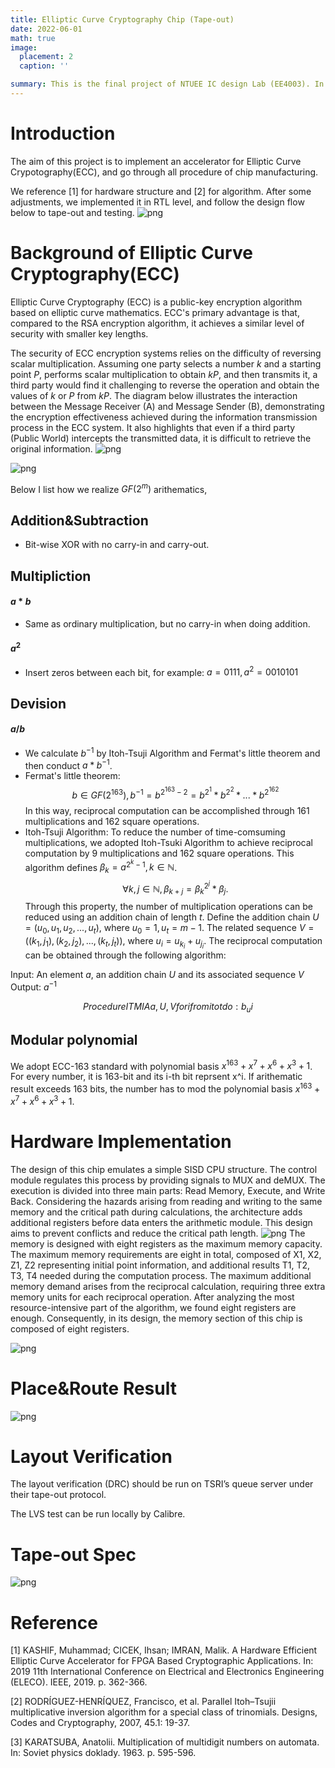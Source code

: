```yaml
---
title: Elliptic Curve Cryptography Chip (Tape-out)
date: 2022-06-01
math: true
image:
  placement: 2
  caption: ''

summary: This is the final project of NTUEE IC design Lab (EE4003). In collaboration with Y.C. Yu, C.L. Hsieh.
---
```




# Introduction
The aim of this project is to implement an accelerator for Elliptic Curve Crypotography(ECC), and go through all procedure of chip manufacturing. 

We reference [1] for hardware structure and [2] for algorithm. After some adjustments, we implemented it in RTL level, and follow the design flow below to tape-out and testing. 
![png](design_flow.png "Fig. The design flow of our design")

# Background of Elliptic Curve Cryptography(ECC)
<!-- The chip design for this instance involves the use of a randomly selected constant 'k' to perform scalar multiplication on elliptic curves, resulting in the generation of the public key.  -->

Elliptic Curve Cryptography (ECC) is a public-key encryption algorithm based on elliptic curve mathematics. ECC's primary advantage is that, compared to the RSA encryption algorithm, it achieves a similar level of security with smaller key lengths.


The security of ECC encryption systems relies on the difficulty of reversing scalar multiplication. Assuming one party selects a number $k$ and a starting point $P$, performs scalar multiplication to obtain $kP$, and then transmits it, a third party would find it challenging to reverse the operation and obtain the values of $k$ or $P$ from $kP$. The diagram below illustrates the interaction between the Message Receiver (A) and Message Sender (B), demonstrating the encryption effectiveness achieved during the information transmission process in the ECC system. It also highlights that even if a third party (Public World) intercepts the transmitted data, it is difficult to retrieve the original information.
![png](F1.png "Fig. The process of transmitting messages in an Elliptic Curve Cryptography (ECC) system")


![png](F2.png "Fig. Overview of ECC ")




Below I list how we realize $GF(2^m)$ arithematics,


## Addition&Subtraction
* Bit-wise XOR with no carry-in and carry-out.
## Multipliction
#### $a*b$ 
* Same as ordinary multiplication, but no carry-in when doing addition.
#### $a^2$
* Insert zeros between each bit, for example: $a = 0111, a^2 = 0010101$ 
## Devision 
#### $a/b$
* We calculate $b^{-1}$ by Itoh-Tsuji Algorithm and Fermat's little theorem and then conduct $a * b^{-1}$.
* Fermat's little theorem: $$b \in GF(2^{163}), b^{-1} = b^{2^{163} -2} = b^{2^{1}} * b^{2^{2}} * ... * b^{2^{162}} $$
In this way, reciprocal computation can be accomplished through 161 multiplications and 162 square operations.
* Itoh-Tsuji Algorithm: To reduce the number of time-comsuming multiplications, we adopted Itoh-Tsuki Algorithm to achieve reciprocal computation by 9 multiplications and 162 square operations. This algorithm defines $\beta_k = a^{2^k-1}, k \in \mathbb{N}$. 
$$\forall k,j \in 	\mathbb{N}, \beta_{k+j} = \beta_{k}^{2^j} * \beta_j.$$ Through this property, the number of multiplication operations can be reduced using an addition chain of length $t$. Define the addition chain $U = (u_0, u_1, u_2, ..., u_t)$, where $u_0 = 1, u_t = m-1.$ 
The related sequence $V = ((k_1, j_1), (k_2, j_2), ..., (k_t, j_t))$, where $u_i = u_{k_i} + u_{j_i}$. The reciprocal computation can be obtained through the following algorithm:

Input: An element $a$, an addition chain $U$ and its associated sequence $V$
Output: $a^{-1}$

$$Procedure ITMIA{a, {U,V}}{
  for i from i to t do: 
  b_ui
}
$$

## Modular polynomial
We adopt ECC-163 standard with polynomial basis $x^{163}+x^7+x^6+x^3+1$. For every number, it is 163-bit and its i-th bit reprsent x^i. If arithematic result exceeds 163 bits, the number has to mod the polynomial basis $x^{163}+x^7+x^6+x^3+1$.


# Hardware Implementation
The design of this chip emulates a simple SISD CPU structure. The control module regulates this process by providing signals to MUX and deMUX. The execution is divided into three main parts: Read Memory, Execute, and Write Back. Considering the hazards arising from reading and writing to the same memory and the critical path during calculations, the architecture adds additional registers before data enters the arithmetic module. This design aims to prevent conflicts and reduce the critical path length.
![png](hardware.png "Fig. Chip architecture")
The memory is designed with eight registers as the maximum memory capacity. The maximum memory requirements are eight in total, composed of X1, X2, Z1, Z2 representing initial point information, and additional results T1, T2, T3, T4 needed during the computation process. The maximum additional memory demand arises from the reciprocal calculation, requiring three extra memory units for each reciprocal operation. After analyzing the most resource-intensive part of the algorithm, we found eight registers are enough. Consequently, in its design, the memory section of this chip is composed of eight registers.

![png](mul.png "Fig. Multiplier unit")
# Place&Route Result
![png](APR.png "Fig. Snapshot of the design after P&R.")

# Layout Verification

The layout verification (DRC) should be run on TSRI’s queue server under their tape-out protocol.

The LVS test can be run locally by Calibre.

# Tape-out Spec
![png](image-1.png "Fig. Tape-out spec")

# Reference
[1] KASHIF, Muhammad; CICEK, Ihsan; IMRAN, Malik. A Hardware Efficient Elliptic Curve Accelerator for FPGA Based Cryptographic Applications. In: 2019 11th International Conference on Electrical and Electronics Engineering (ELECO). IEEE, 2019. p. 362-366.

[2] RODRÍGUEZ-HENRÍQUEZ, Francisco, et al. Parallel Itoh–Tsujii multiplicative inversion algorithm for a special class of trinomials. Designs, Codes and Cryptography, 2007, 45.1: 19-37.

[3] KARATSUBA, Anatolii. Multiplication of multidigit numbers on automata. In: Soviet physics doklady. 1963. p. 595-596. 	

